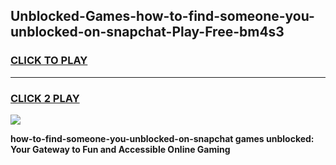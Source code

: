 
## Unblocked-Games-how-to-find-someone-you-unblocked-on-snapchat-Play-Free-bm4s3
<h3>
<a href="https://premium76.site?title=how-to-find-someone-you-unblocked-on-snapchat&ref=21A">CLICK TO PLAY</a></h3>
<hr>

<h3>
<a href="https://premium76.site?title=how-to-find-someone-you-unblocked-on-snapchat&ref=21A">CLICK 2 PLAY</a>
  
</h3>

<a href="https://premium76.site?title=how-to-find-someone-you-unblocked-on-snapchat&ref=21A"><img src="https://clearcache.store/games.png"></a>


**how-to-find-someone-you-unblocked-on-snapchat games unblocked: Your Gateway to Fun and Accessible Online Gaming**

